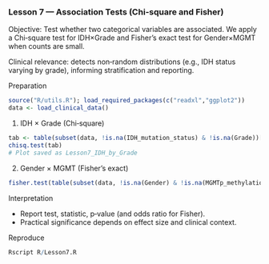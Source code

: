 ### Lesson 7 — Association Tests (Chi‑square and Fisher)

Objective: Test whether two categorical variables are associated. We apply a Chi‑square test for IDH×Grade and Fisher’s exact test for Gender×MGMT when counts are small.

Clinical relevance: detects non‑random distributions (e.g., IDH status varying by grade), informing stratification and reporting.

Preparation
```r
source("R/utils.R"); load_required_packages(c("readxl","ggplot2"))
data <- load_clinical_data()
```

1) IDH × Grade (Chi‑square)
```r
tab <- table(subset(data, !is.na(IDH_mutation_status) & !is.na(Grade))[,c("IDH_mutation_status","Grade")])
chisq.test(tab)
# Plot saved as Lesson7_IDH_by_Grade
```
2) Gender × MGMT (Fisher’s exact)
```r
fisher.test(table(subset(data, !is.na(Gender) & !is.na(MGMTp_methylation_status))[,c("Gender","MGMTp_methylation_status")]))
```

Interpretation
- Report test, statistic, p‑value (and odds ratio for Fisher).
- Practical significance depends on effect size and clinical context.

Reproduce
```r
Rscript R/Lesson7.R
```


